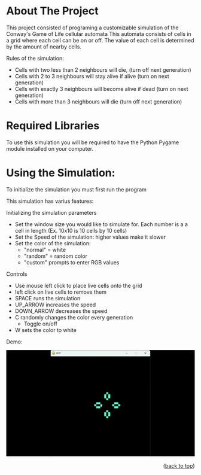 
# About The Project

This project consisted of programing a customizable simulation of the Conway's Game of Life cellular automata
This automata consists of cells in a grid where each cell can be on or off. The value of each cell is determined by
the amount of nearby cells.

Rules of the simulation:
- Cells with two less than 2 neighbours will die, (turn off next generation)
- Cells with 2 to 3 neighbours will stay alive if alive (turn on next generation)
- Cells with exactly 3 neighbours will become alive if dead (turn on next generation)
- Cells with more than 3 neighbours will die (turn off next generation)

# Required Libraries

To use this simulation you will be required to have the Python Pygame module installed on your computer.

# Using the Simulation:

To initialize the simulation you must first run the program

This simulation has varius features:

Initializing the simulation parameters
* Set the window size you would like to simulate for. Each number is a a cell in length (Ex. 10x10 is 10 cells by 10 cells) 
* Set the Speed of the simulation: higher values make it slower
* Set the color of the simulation:
  * "normal" = white
  * "random" = random color
  * "custom" prompts to enter RGB values

Controls
* Use mouse left click to place live cells onto the grid
* left click on live cells to remove them
* SPACE runs the simulation
* UP_ARROW increases the speed
* DOWN_ARROW decreases the speed
* C randomly changes the color every generation
  * Toggle on/off
* W sets the color to white

Demo:

![](GameOfLife/GOLExample.gif)
<p align="right">(<a href="#readme-top">back to top</a>)</p>
